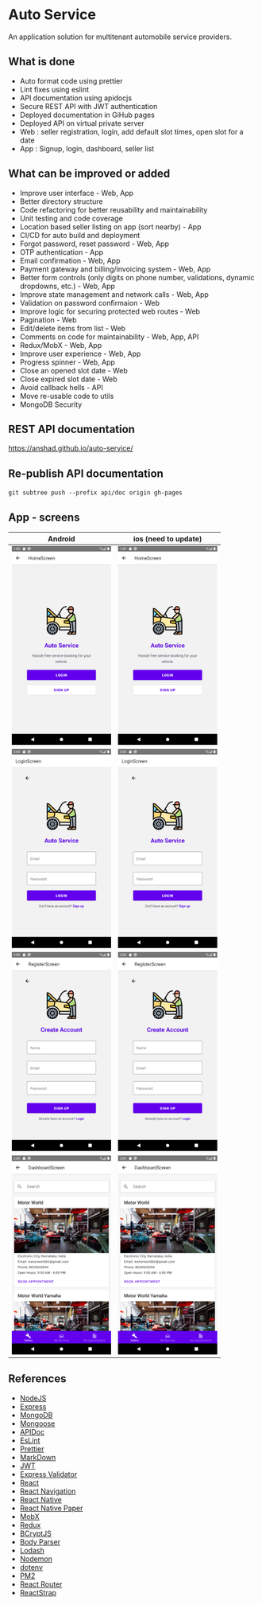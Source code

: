 # Auto Service

An application solution for multitenant automobile service providers.

## What is done

- Auto format code using prettier
- Lint fixes using eslint
- API documentation using apidocjs
- Secure REST API with JWT authentication
- Deployed documentation in GiHub pages
- Deployed API on virtual private server
- Web : seller registration, login, add default slot times, open slot for a date
- App : Signup, login, dashboard, seller list

## What can be improved or added

- Improve user interface - Web, App
- Better directory structure
- Code refactoring for better reusability and maintainability
- Unit testing and code coverage
- Location based seller listing on app (sort nearby) - App
- CI/CD for auto build and deployment
- Forgot password, reset password - Web, App
- OTP authentication - App
- Email confirmation - Web, App
- Payment gateway and billing/invoicing system - Web, App
- Better form controls (only digits on phone number, validations, dynamic dropdowns, etc.) - Web, App
- Improve state management and network calls - Web, App
- Validation on password confirmaion - Web
- Improve logic for securing protected web routes - Web
- Pagination - Web
- Edit/delete items from list - Web
- Comments on code for maintainability - Web, App, API
- Redux/MobX - Web, App
- Improve user experience - Web, App
- Progress spinner - Web, App
- Close an opened slot date - Web
- Close expired slot date - Web
- Avoid callback hells - API
- Move re-usable code to utils
- MongoDB Security

## REST API documentation

https://anshad.github.io/auto-service/

## Re-publish API documentation

    git subtree push --prefix api/doc origin gh-pages

## App - screens

| Android                                                          |                       ios (need to update)                       |
| ---------------------------------------------------------------- | :--------------------------------------------------------------: |
| <img src="app/preview/home.png" alt="drawing" width="200"/>      |   <img src="app/preview/home.png" alt="drawing" width="200"/>    |
| <img src="app/preview/login.png" alt="drawing" width="200"/>     |   <img src="app/preview/login.png" alt="drawing" width="200"/>   |
| <img src="app/preview/signup.png" alt="drawing" width="200"/>    |  <img src="app/preview/signup.png" alt="drawing" width="200"/>   |
| <img src="app/preview/dashboard.png" alt="drawing" width="200"/> | <img src="app/preview/dashboard.png" alt="drawing" width="200"/> |

## References

- [NodeJS](https://nodejs.org/en/docs/)
- [Express](https://expressjs.com/)
- [MongoDB](https://docs.mongodb.com/)
- [Mongoose](https://mongoosejs.com/)
- [APIDoc](https://apidocjs.com/)
- [EsLint](https://eslint.org/)
- [Prettier](https://prettier.io/)
- [MarkDown](https://www.markdownguide.org/)
- [JWT](https://jwt.io/)
- [Express Validator](https://express-validator.github.io/docs/)
- [React](https://reactjs.org/)
- [React Navigation](https://reactnavigation.org/en/)
- [React Native](https://facebook.github.io/react-native/)
- [React Native Paper](https://callstack.github.io/react-native-paper/index.html)
- [MobX](https://mobx.js.org/README.html)
- [Redux](https://redux.js.org/)
- [BCryptJS](https://www.npmjs.com/package/bcryptjs)
- [Body Parser](https://www.npmjs.com/package/body-parser)
- [Lodash](https://lodash.com/)
- [Nodemon](https://www.npmjs.com/package/nodemon)
- [dotenv](https://github.com/motdotla/dotenv)
- [PM2](https://www.npmjs.com/package/pm2)
- [React Router](https://reacttraining.com/react-router/)
- [ReactStrap](https://reactstrap.github.io/)
